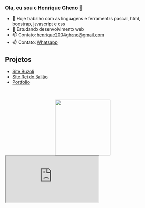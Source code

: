 ### Ola, eu sou o Henrique Gheno 👋

- 🔭 Hoje trabalho com as linguagens e ferramentas pascal, html, boostrap, javascript e css
- 🌱 Estudando desenvolvimento web
- 📫 Contato: henrique2004gheno@gmail.com
- 📫 Contato: <a href="https://api.whatsapp.com/send?phone=5551997809848&text=Ol%C3%A1%20Henrique%20Gheno">Whatsapp</a>


<h2>Projetos</h2>

- <a href="https://www.buzoli.com.br/">Site Buzoli</a>
- <a href="https://www.clubereidobailao.com.br/">Site Rei do Bailão</a>
- <a href="https://euhenriquegheno.github.io">Portfolio</a>






<br>
<br>
<div align="center">
  <a href="https://github.com/euhenriquegheno">
  <img height="180em" src="https://github-readme-stats.vercel.app/api?username=euhenriquegheno&show_icons=true&theme=tokyonight&include_all_commits=true&count_private=true"/>
    </div>
  
  <iframe src="https://euhenriquegheno.github.io/"></inrame>
  

  
 
